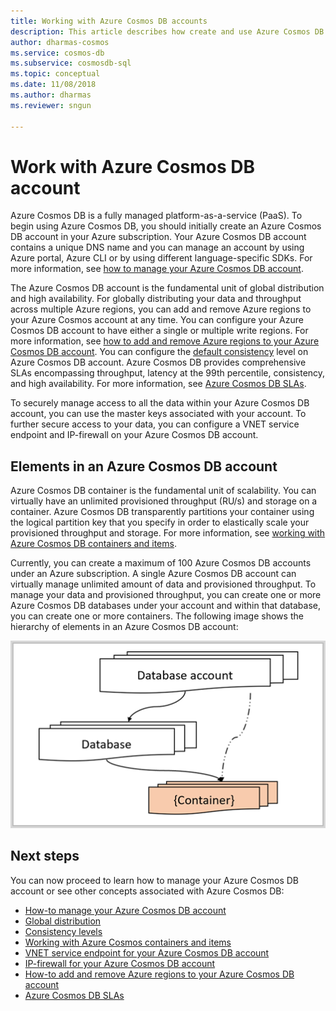 ```yaml
---
title: Working with Azure Cosmos DB accounts 
description: This article describes how create and use Azure Cosmos DB accounts
author: dharmas-cosmos
ms.service: cosmos-db
ms.subservice: cosmosdb-sql
ms.topic: conceptual
ms.date: 11/08/2018
ms.author: dharmas
ms.reviewer: sngun

---
```


# Work with Azure Cosmos DB account

Azure Cosmos DB is a fully managed platform-as-a-service (PaaS). To begin using Azure Cosmos DB, you should initially create an Azure Cosmos DB account in your Azure subscription. Your Azure Cosmos DB account contains a unique DNS name and you can manage an account by using Azure portal, Azure CLI or by using different language-specific SDKs. For more information, see [how to manage your Azure Cosmos DB account](how-to-manage-database-account.md).

The Azure Cosmos DB account is the fundamental unit of global distribution and high availability. For globally distributing your data and throughput across multiple Azure regions, you can add and remove Azure regions to your Azure Cosmos account at any time. You can configure your Azure Cosmos DB account to have either a single or multiple write regions. For more information, see [how to add and remove Azure regions to your Azure Cosmos DB account](how-to-manage-database-account.md). You can configure the [default consistency](consistency-levels.md) level on Azure Cosmos DB account. Azure Cosmos DB provides comprehensive SLAs encompassing throughput, latency at the 99th percentile, consistency, and high availability. For more information, see [Azure Cosmos DB SLAs](https://azure.microsoft.com/support/legal/sla/cosmos-db/v1_2/).

To securely manage access to all the data within your Azure Cosmos DB account, you can use the master keys associated with your account. To further secure access to your data, you can configure a VNET service endpoint and IP-firewall on your Azure Cosmos DB account. 

## Elements in an Azure Cosmos DB account

Azure Cosmos DB container is the fundamental unit of scalability. You can virtually have an unlimited provisioned throughput (RU/s) and storage on a container. Azure Cosmos DB transparently partitions your container using the logical partition key that you specify in order to elastically scale your provisioned throughput and storage. For more information, see [working with Azure Cosmos DB containers and items](databases-containers-items.md).

Currently, you can create a maximum of 100 Azure Cosmos DB accounts under an Azure subscription. A single Azure Cosmos DB account can virtually manage unlimited amount of data and provisioned throughput. To manage your data and provisioned throughput, you can create one or more Azure Cosmos DB databases under your account and within that database, you can create one or more containers. The following image shows the hierarchy of elements in an Azure Cosmos DB account:

![Hierarchy of a Azure Cosmos DB account](./media/account-overview/hierarchy.png)

## Next steps

You can now proceed to learn how to manage your Azure Cosmos DB account or see other concepts associated with Azure Cosmos DB:

* [How-to manage your Azure Cosmos DB account](how-to-manage-database-account.md)
* [Global distribution](distribute-data-globally.md)
* [Consistency levels](consistency-levels.md)
* [Working with Azure Cosmos containers and items](databases-containers-items.md)
* [VNET service endpoint for your Azure Cosmos DB account](vnet-service-endpoint.md)
* [IP-firewall for your Azure Cosmos DB account](firewall-support.md)
* [How-to add and remove Azure regions to your Azure Cosmos DB account](how-to-manage-database-account.md)
* [Azure Cosmos DB SLAs](https://azure.microsoft.com/support/legal/sla/cosmos-db/v1_2/)
